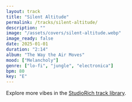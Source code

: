 ```yaml
---
layout: track
title: "Silent Altitude"
permalink: /tracks/silent-altitude/
description: ""
image: "/assets/covers/silent-altitude.webp"
image_ready: false
date: 2025-01-01
duration: "2:14"
album: "The Way the Air Moves"
mood: ["Melancholy"]
genre: ["lo-fi", "jungle", "electronica"]
bpm: 80
key: "E"
---
```


Explore more vibes in the [StudioRich track library](/tracks/).
